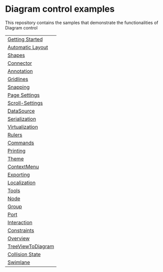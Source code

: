 # Diagram control examples
This repository contains the samples that demonstrate the functionalities of Diagram control


<table>
 <tr>
  <td><a href="Samples/GettingStarted">Getting Started</a></td>
 </tr>
  <tr>
  <td><a href="Samples/Automatic Layout">Automatic Layout</a></td>
 </tr>
 <tr>
  <td><a href="Samples/Shapes">Shapes</a></td>
 </tr>
 <tr>
  <td><a href="Samples/Connector">Connector</a></td>
 </tr>
 <tr>
  <td><a href="Samples/Annotations">Annotation</a></td>
 </tr>
 <tr>
  <td><a href="Samples/Gridlines">Gridlines</a></td>
 </tr>
 <tr>
  <td><a href="Samples/Snapping">Snapping</a></td>
 </tr>
 <tr>
  <td><a href="Samples/PageSettings">Page Settings</a></td>
 </tr>
 <tr>
  <td><a href="Samples/ScrollSettings">Scroll-Settings</a></td>
 </tr>
 <tr>
  <td><a href="Samples/DataSource">DataSource</a></td>
 </tr>
 <tr>
  <td><a href="Samples/Serialization">Serialization</a></td>
 </tr>
 <tr>
  <td><a href="Samples/Virtualization">Virtualization</a></td>
 </tr>
 <tr>
  <td><a href="Samples/Rulers">Rulers</a></td>
 </tr>
  <tr>
  <td><a href="Samples/Commands">Commands</a></td>
 </tr>
 <tr>
  <td><a href="Samples/Printing">Printing</a></td>
 </tr>
 <tr>
  <td><a href="Samples/Theme">Theme</a></td>
 </tr>
 <tr>
  <td><a href="Samples/ContextMenu">ContextMenu</a></td>
 </tr>
 <tr>
  <td><a href="Samples/Exporting">Exporting</a></td>
 </tr>
 <tr>
  <td><a href="Samples/Localization">Localization</a></td>
 </tr>
 <tr>
  <td><a href="Samples/DrawingTools">Tools</a></td>
 </tr>
 <tr>
  <td><a href="Samples/Node">Node</a></td>
 </tr>
 <tr>
  <td><a href="Samples/Group">Group</a></td>
 </tr>
 <tr>
  <td><a href="Samples/Port">Port</a></td>
 </tr>
 <tr>
  <td><a href="Samples/Interaction">Interaction</a></td>
 </tr>
 <tr>
  <td><a href="Samples/Constraints">Constraints</a></td>
 </tr>
 <tr>
  <td><a href="Samples/Overview">Overview</a></td>
 </tr>
  <tr>
  <td><a href="Samples/TreeViewToDiagram">TreeViewToDiagram</a></td>
 </tr>
   <tr>
  <td><a href="Samples/Collision State">Collision State</a></td>
 </tr>
   <tr>
  <td><a href="Samples/Swimlane">Swimlane</a></td>
 </tr>
</table>
